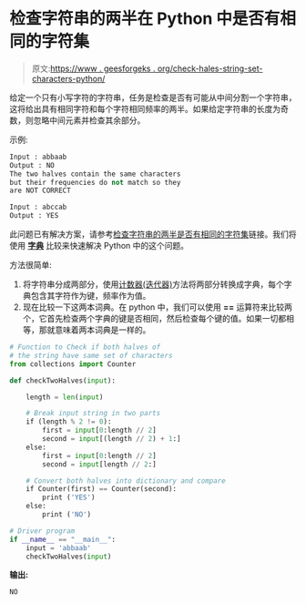 # 检查字符串的两半在 Python 中是否有相同的字符集

> 原文:[https://www . geesforgeks . org/check-hales-string-set-characters-python/](https://www.geeksforgeeks.org/check-halves-string-set-characters-python/)

给定一个只有小写字符的字符串，任务是检查是否有可能从中间分割一个字符串，这将给出具有相同字符和每个字符相同频率的两半。如果给定字符串的长度为奇数，则忽略中间元素并检查其余部分。

示例:

```py
Input : abbaab
Output : NO
The two halves contain the same characters
but their frequencies do not match so they
are NOT CORRECT

Input : abccab
Output : YES

```

此问题已有解决方案，请参考[检查字符串的两半是否有相同的字符集](https://www.geeksforgeeks.org/check-half-string-character-frequency-character/)链接。我们将使用 **[字典](https://www.youtube.com/watch?v=z7z_e5-l2yE&t=29s)** 比较来快速解决 Python 中的这个问题。

方法很简单:

1.  将字符串分成两部分，使用[计数器(迭代器)](https://www.geeksforgeeks.org/counters-in-python-set-1/)方法将两部分转换成字典，每个字典包含其字符作为键，频率作为值。
2.  现在比较一下这两本词典。在 python 中，我们可以使用 **==** 运算符来比较两个，它首先检查两个字典的键是否相同，然后检查每个键的值。如果一切都相等，那就意味着两本词典是一样的。

```py
# Function to Check if both halves of 
# the string have same set of characters 
from collections import Counter 

def checkTwoHalves(input): 

    length = len(input) 

    # Break input string in two parts 
    if (length % 2 != 0): 
        first = input[0:length // 2] 
        second = input[(length // 2) + 1:] 
    else: 
        first = input[0:length // 2] 
        second = input[length // 2:] 

    # Convert both halves into dictionary and compare 
    if Counter(first) == Counter(second): 
        print ('YES')
    else: 
        print ('NO')

# Driver program 
if __name__ == "__main__": 
    input = 'abbaab'
    checkTwoHalves(input) 
```

**输出:**

```py
NO

```